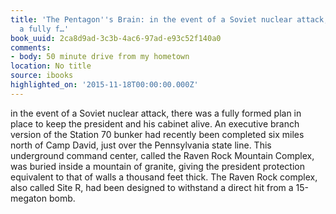 ```yaml
---
title: 'The Pentagon''s Brain: in the event of a Soviet nuclear attack, there was
  a fully f…'
book_uuid: 2ca8d9ad-3c3b-4ac6-97ad-e93c52f140a0
comments:
- body: 50 minute drive from my hometown
location: No title
source: ibooks
highlighted_on: '2015-11-18T00:00:00.000Z'
---
```


in the event of a Soviet nuclear attack, there was a fully formed plan in place to keep the president and his cabinet alive. An executive branch version of the Station 70 bunker had recently been completed six miles north of Camp David, just over the Pennsylvania state line. This underground command center, called the Raven Rock Mountain Complex, was buried inside a mountain of granite, giving the president protection equivalent to that of walls a thousand feet thick. The Raven Rock complex, also called Site R, had been designed to withstand a direct hit from a 15-megaton bomb.